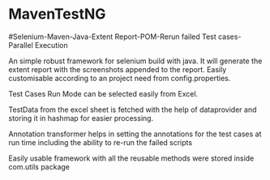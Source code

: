 # MavenTestNG

#Selenium-Maven-Java-Extent Report-POM-Rerun failed Test cases- Parallel Execution

An simple robust framework for selenium build with java. It will generate the extent report with the screenshots appended to the report.
Easily customisable according to an project need from config.properties.

Test Cases Run Mode can be selected easily from Excel.

TestData from the excel sheet is fetched with the help of dataprovider and storing it in hashmap for easier processing.

Annotation transformer helps in setting the annotations for the test cases at run time including the ability to re-run the failed scripts

Easily usable framework with all the reusable methods were stored inside com.utils package
